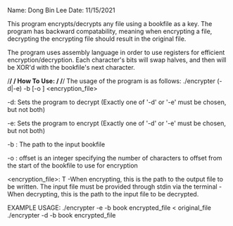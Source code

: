 Name: Dong Bin Lee
Date: 11/15/2021

This program encrypts/decrypts any file using a bookfile as a key.
The program has backward compatability, meaning when encrypting a file,
decrypting the encrypting file should result in the original file.

The program uses assembly language in order to use registers for efficient
encryption/decryption. Each character's bits will swap halves, and then
will be XOR'd with the bookfile's next character.

/******************************/
/******   How To Use:    ******/
/******************************/
The usage of the program is as follows:
./encrypter (-d|-e) -b <bookfile> [-o <offset>] <encryption_file>

-d: Sets the program to decrypt
    (Exactly one of '-d' or '-e' must be chosen, but not both)

-e: Sets the program to encrypt
    (Exactly one of '-d' or '-e' must be chosen, but not both)

-b <bookfile>: The path to the input bookfile

-o <offset>: offset is an integer specifying the number of characters
    to offset from the start of the bookfile to use for encryption

<encryption_file>: T
    -When encrypting, this is the path to the output file to be written.
        The input file must be provided through stdin via the terminal
    -When decrypting, this is the path to the input file to be decrypted.

EXAMPLE USAGE:
./encrypter -e -b book encrypted_file < original_file
./encrypter -d -b book encrypted_file
